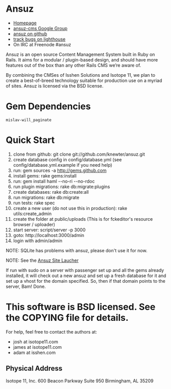 # Ansuz

- [Homepage](http://www.ansuzcms.com)
- [ansuz-cms Google Group](http://groups.google.com/group/ansuz-cms/members)
- [ansuz on github](http://www.github.com/knewter/ansuz)
- [track bugs on lighthouse](http://ansuz.lighthouseapp.com/projects/15780-ansuz/overview)
- On IRC at Freenode #ansuz
 
Ansuz is an open source Content Management System built in Ruby on Rails.
It aims for a modular / plugin-based design, and should have more features
out of the box than any other Rails CMS we’re aware of.
 
By combining the CMSes of Isshen Solutions and Isotope 11, we plan to create
a best-of-breed technology suitable for production use on a myriad of sites.
Ansuz is licensed via the BSD license.
 
# Gem Dependencies
    mislav-will_paginate
 
# Quick Start
 
 1. clone from github: git clone git://github.com/knewter/ansuz.git
 2. create database config in config/database.yml (see config/database.yml.example if you need help)
 3. run: gem sources -a http://gems.github.com
 4. install gems: rake gems:install
 5. run: gem install haml --no-ri --no-rdoc
 6. run plugin migrations: rake db:migrate:plugins
 7. create databases: rake db:create:all
 8. run migrations: rake db:migrate
 9. run tests: rake spec
10. create a new user (do not use this in production): rake utils:create_admin
11. create the folder at public/uploads (This is for fckeditor's resource browser / uploader)
12. start server: script/server -p 3000
13. goto: http://localhost:3000/admin
14. login with admin/admin
 
NOTE: SQLite has problems with ansuz, please don't use it for now.

NOTE: See the [Ansuz Site Laucher](http://github.com/knewter/ansuz_launcher/tree/master)

If run with sudo on a server with passenger set up and all the gems already installed, 
it will check out a new ansuz and set up a fresh database for it and set up a vhost 
for the domain specified. So, then if that domain points to the server, Bam! Done.
 
 
# This software is BSD licensed. See the COPYING file for details.
 
For help, feel free to contact the authors at:

- josh at isotope11.com
- james at isotope11.com
- adam at isshen.com

## Physical Address
Isotope 11, Inc.
600 Beacon Parkway
Suite 950
Birmingham, AL 35209
